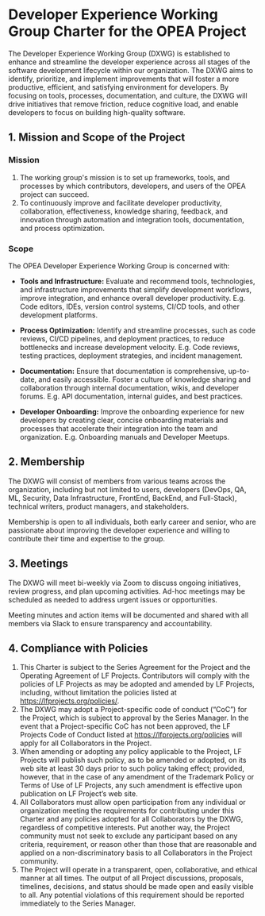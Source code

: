 # Developer Experience Working Group Charter for the OPEA Project

The Developer Experience Working Group (DXWG) is established to enhance and streamline the developer experience across all stages of the software development lifecycle within our organization. The DXWG aims to identify, prioritize, and implement improvements that will foster a more productive, efficient, and satisfying environment for developers. By focusing on tools, processes, documentation, and culture, the DXWG will drive initiatives that remove friction, reduce cognitive load, and enable developers to focus on building high-quality software.

## 1. Mission and Scope of the Project

### Mission

  1. The working group's mission is to set up frameworks, tools, and processes by which contributors, developers, and users of the OPEA project can succeed.
  2. To continuously improve and facilitate developer productivity, collaboration, effectiveness, knowledge sharing, feedback, and innovation through automation and integration tools, documentation, and process optimization. 

### Scope

The OPEA Developer Experience Working Group is concerned with: 

* **Tools and Infrastructure:** Evaluate and recommend tools, technologies, and infrastructure improvements that simplify development workflows, improve integration, and enhance overall developer productivity. E.g. Code editors, IDEs, version control systems, CI/CD tools, and other development platforms.
  
* **Process Optimization:** Identify and streamline processes, such as code reviews, CI/CD pipelines, and deployment practices, to reduce bottlenecks and increase development velocity. E.g. Code reviews, testing practices, deployment strategies, and incident management.
  
* **Documentation:** Ensure that documentation is comprehensive, up-to-date, and easily accessible. Foster a culture of knowledge sharing and collaboration through internal documentation, wikis, and developer forums. E.g. API documentation, internal guides, and best practices.
  
* **Developer Onboarding:** Improve the onboarding experience for new developers by creating clear, concise onboarding materials and processes that accelerate their integration into the team and organization. E.g. Onboarding manuals and Developer Meetups. 

## 2. Membership

The DXWG will consist of members from various teams across the organization, including but not limited to users, developers (DevOps, QA, ML, Security, Data Infrastructure, FrontEnd, BackEnd, and Full-Stack), technical writers, product managers, and stakeholders. 

Membership is open to all individuals, both early career and senior, who are passionate about improving the developer experience and willing to contribute their time and expertise to the group.

## 3. Meetings 

The DXWG will meet bi-weekly via Zoom to discuss ongoing initiatives, review progress, and plan upcoming activities. Ad-hoc meetings may be scheduled as needed to address urgent issues or opportunities.

Meeting minutes and action items will be documented and shared with all members via Slack to ensure transparency and accountability.

## 4. Compliance with Policies

   1. This Charter is subject to the Series Agreement for the Project and the Operating Agreement of LF Projects. Contributors will comply with the policies of LF Projects as may be adopted and amended by LF Projects, including, without limitation the policies listed at https://lfprojects.org/policies/.
   2. The DXWG may adopt a Project-specific code of conduct (“CoC”) for the Project, which is subject to approval by the Series Manager.  In the event that a Project-specific CoC has not been approved, the LF Projects Code of Conduct listed at https://lfprojects.org/policies will apply for all Collaborators in the Project.
   3. When amending or adopting any policy applicable to the Project, LF Projects will publish such policy, as to be amended or adopted, on its web site at least 30 days prior to such policy taking effect; provided, however, that in the case of any amendment of the Trademark Policy or Terms of Use of LF Projects, any such amendment is effective upon publication on LF Project’s web site.
   4. All Collaborators must allow open participation from any individual or organization meeting the requirements for contributing under this Charter and any policies adopted for all Collaborators by the DXWG, regardless of competitive interests. Put another way, the Project community must not seek to exclude any participant based on any criteria, requirement, or reason other than those that are reasonable and applied on a non-discriminatory basis to all Collaborators in the Project community.
   5. The Project will operate in a transparent, open, collaborative, and ethical manner at all times. The output of all Project discussions, proposals, timelines, decisions, and status should be made open and easily visible to all. Any potential violations of this requirement should be reported immediately to the Series Manager.

